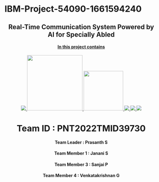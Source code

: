 # IBM-Project-54090-1661594240


<h2 align="center">Real-Time Communication System Powered by AI for Specially Abled <a href="https://github.com/IBM-EPBL/IBM-Project-17508-1659672731" target="_blank"></h2>

<h4 align="center">In this project contains </h4>
 
<p align="center">
<a href="https://www.ibm.com/in-en">
<img src="https://img.shields.io/badge/IBM-052FAD.svg?style=for-the-badge&logo=IBM&logoColor=white"> 
</a>
   <a href="https://www.python.org/g">
    <img src="https://forthebadge.com/images/badges/made-with-python.svg" width =182 >
  </a>

  <a href="https://www.ibm.com/cloud">
      <img src="https://img.shields.io/badge/IBM%20Watson-BE95FF.svg?style=for-the-badge&logo=IBM-Watson&logoColor=white" width=130>
  </a>
  <a href="https://opencv.org/">
    <img src="https://img.shields.io/badge/OpenCV-5C3EE8.svg?style=for-the-badge&logo=OpenCV&logoColor=white">
   </a>
 
  <a href="https://pandas.pydata.org/">
    <img src="https://img.shields.io/badge/pandas-150458.svg?style=for-the-badge&logo=pandas&logoColor=white">
    </a>
 
 <a href="https://keras.io/">
    <img src="https://img.shields.io/badge/Keras-D00000.svg?style=for-the-badge&logo=Keras&logoColor=white">
    </a>
</p>

<h1 align="center">Team ID : PNT2022TMID39730</h1>
<h4 align="center">Team Leader : Prasanth S</h4>
<h4 align="center">Team Member 1 : Janani S</h4>
<h4 align="center">Team Member 3 : Sanjai P</h4>
<h4 align="center">Team Member 4 : Venkatakrishnan G</h4>

